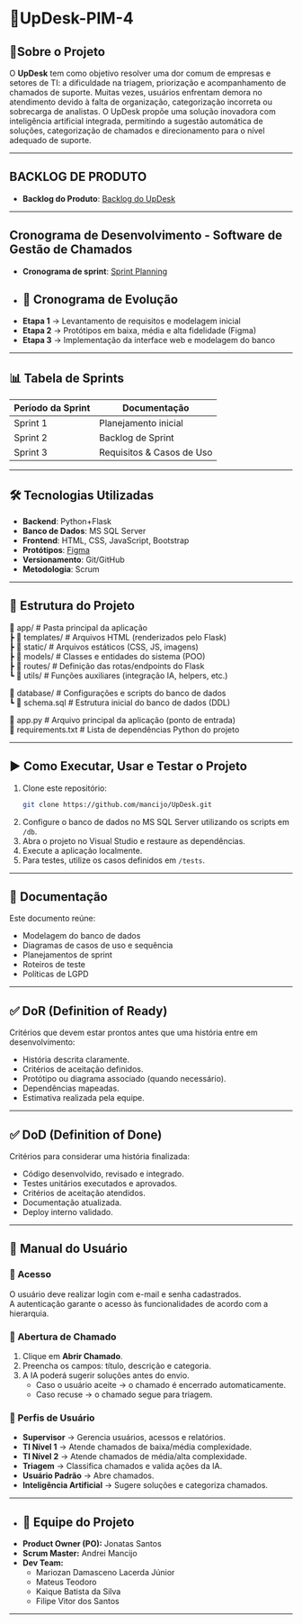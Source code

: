 # 🤖UpDesk-PIM-4
## 📜Sobre o Projeto
O **UpDesk** tem como objetivo resolver uma dor comum de empresas e setores de TI: a dificuldade na triagem, priorização e acompanhamento de chamados de suporte.
Muitas vezes, usuários enfrentam demora no atendimento devido à falta de organização, categorização incorreta ou sobrecarga de analistas.
O UpDesk propõe uma solução inovadora com inteligência artificial integrada, permitindo a sugestão automática de soluções, categorização de chamados e direcionamento para o nível adequado de suporte.

---

## BACKLOG DE PRODUTO
- **Backlog do Produto**:  [Backlog do UpDesk](https://github.com/mancijo/UpDesk/blob/main/Analysis%20Planning/BacklogUpDesk.md)

---

## Cronograma de Desenvolvimento - Software de Gestão de Chamados
- **Cronograma de sprint**: [Sprint Planning](https://github.com/mancijo/UpDesk/blob/main/Dev%20planning/sprintPlanning.md)
- ## 📅 Cronograma de Evolução
- **Etapa 1** → Levantamento de requisitos e modelagem inicial  
- **Etapa 2** → Protótipos em baixa, média e alta fidelidade (Figma)  
- **Etapa 3** → Implementação da interface web e modelagem do banco
  
- ---

## 📊 Tabela de Sprints

| Período da Sprint | Documentação | 
|-------------------|--------------|
| Sprint 1 | Planejamento inicial | 
| Sprint 2 | Backlog de Sprint | 
| Sprint 3 | Requisitos & Casos de Uso | 

---

## 🛠 Tecnologias Utilizadas
- **Backend**: Python+Flask
- **Banco de Dados**: MS SQL Server  
- **Frontend**: HTML, CSS, JavaScript, Bootstrap  
- **Protótipos**: [Figma](https://www.figma.com/design/zsCyy2iAYMPcS7DAUR5rye/Sem-t%C3%ADtulo?node-id=1-1784&m=dev)  
- **Versionamento**: Git/GitHub  
- **Metodologia**: Scrum  

---

## 📂 Estrutura do Projeto
   
📁 app/                   # Pasta principal da aplicação  
 ┣ 📁 templates/          # Arquivos HTML (renderizados pelo Flask)  
 ┣ 📁 static/             # Arquivos estáticos (CSS, JS, imagens)  
 ┣ 📁 models/             # Classes e entidades do sistema (POO)  
 ┣ 📁 routes/             # Definição das rotas/endpoints do Flask  
 ┗ 📁 utils/              # Funções auxiliares (integração IA, helpers, etc.)  
   
📁 database/              # Configurações e scripts do banco de dados  
 ┗ 📄 schema.sql          # Estrutura inicial do banco de dados (DDL)  
  
📄 app.py                 # Arquivo principal da aplicação (ponto de entrada)  
📄 requirements.txt       # Lista de dependências Python do projeto 

---

## ▶️ Como Executar, Usar e Testar o Projeto
1. Clone este repositório:  
   ```bash
   git clone https://github.com/mancijo/UpDesk.git
   ```
2. Configure o banco de dados no MS SQL Server utilizando os scripts em `/db`.
3. Abra o projeto no Visual Studio e restaure as dependências.
4. Execute a aplicação localmente.
5. Para testes, utilize os casos definidos em `/tests`.

---

## 📑 Documentação
Este documento reúne:

- Modelagem do banco de dados
- Diagramas de casos de uso e sequência
- Planejamentos de sprint
- Roteiros de teste
- Políticas de LGPD

---

## ✅ DoR (Definition of Ready)
Critérios que devem estar prontos antes que uma história entre em desenvolvimento:

- História descrita claramente.
- Critérios de aceitação definidos.
- Protótipo ou diagrama associado (quando necessário).
- Dependências mapeadas.
- Estimativa realizada pela equipe.

---

## ✅ DoD (Definition of Done)
Critérios para considerar uma história finalizada:

- Código desenvolvido, revisado e integrado.
- Testes unitários executados e aprovados.
- Critérios de aceitação atendidos.
- Documentação atualizada.
- Deploy interno validado.

---

## 📘 Manual do Usuário
### 🔐 Acesso
O usuário deve realizar login com e-mail e senha cadastrados.  
A autenticação garante o acesso às funcionalidades de acordo com a hierarquia.

### 📝 Abertura de Chamado
1. Clique em **Abrir Chamado**.  
2. Preencha os campos: título, descrição e categoria.  
3. A IA poderá sugerir soluções antes do envio.  
   - Caso o usuário aceite → o chamado é encerrado automaticamente.  
   - Caso recuse → o chamado segue para triagem.  

### 👥 Perfis de Usuário
- **Supervisor** → Gerencia usuários, acessos e relatórios.  
- **TI Nível 1** → Atende chamados de baixa/média complexidade.  
- **TI Nível 2** → Atende chamados de média/alta complexidade.  
- **Triagem** → Classifica chamados e valida ações da IA.  
- **Usuário Padrão** → Abre chamados.  
- **Inteligência Artificial** → Sugere soluções e categoriza chamados.

---

- ## 👥 Equipe do Projeto
- **Product Owner (PO):** Jonatas Santos  
- **Scrum Master:** Andrei Mancijo  
- **Dev Team:**  
  - Mariozan Damasceno Lacerda Júnior  
  - Mateus Teodoro  
  - Kaique Batista da Silva  
  - Filipe Vitor dos Santos  

---

